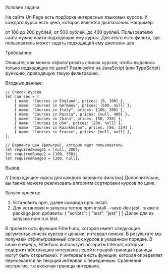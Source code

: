 Условие задачи:

На сайте UniPage есть подборка интересных языковых курсов. У каждого курса есть цена, которая является диапазоном.
Например:

от 100 до 200 рублей;
от 500 рублей;
до 400 рублей.
Пользователю сайта нужно найти подходящие ему курсы. Для этого есть фильтр, где пользователь может задать подходящий ему диапазон цен.

Требование:

Опишите, как можно отфильтровать список курсов, чтобы выдались только подходящие по цене? Реализуйте на JavaScript (или TypeScript) функцию, проводящую такую фильтрацию.

Входные данные:

    // Список курсов
    let courses = [
        { name: "Courses in England", prices: [0, 100] }, 
        { name: "Courses in Germany", prices: [500, null] }, 
        { name: "Courses in Italy", prices: [100, 200] }, 
        { name: "Courses in Russia", prices: [null, 400] },
        { name: "Courses in China", prices: [50, 250] },
        { name: "Courses in USA", prices: [200, null] },
        { name: "Courses in Kazakhstan", prices: [56, 324] },
        { name: "Courses in France", prices: [null, null] },
    ];

    // Варианты цен (фильтры), которые ищет пользователь
    let requiredRange1 = [null, 200];
    let requiredRange2 = [100, 350];
    let requiredRange3 = [200, null];
Вывод:

   // [подходящие курсы для каждого варианта фильтра]
Дополнительно, вы также можете реализовать алгоритм сортировки курсов по цене.

Запуск проекта:
1. Установить npm, далее команда npm install.
2. Для установки и запуска тестов npm install --save-dev jest, также в package.json добавить: {
  "scripts": {
    "test": "jest"
  }
}
Далее для их запуска npm run test.

В проекте есть функция FilterFunc, которая имеет следующие аргументы: список курсов с ценами, интервал поиска. В результате мы получаем отфильтрованный список курсов в указанном порядке. В свою очередь, Filterfunc использует алгоритм Interval, который содержит абстракцию интервала левой и правой границы(границы могут быть открытыми). У интервала есть функция, которая определяет пересекается ли текущий интервал с переданным.
Сравнения нестрогие, т.е включая границы интервала.
